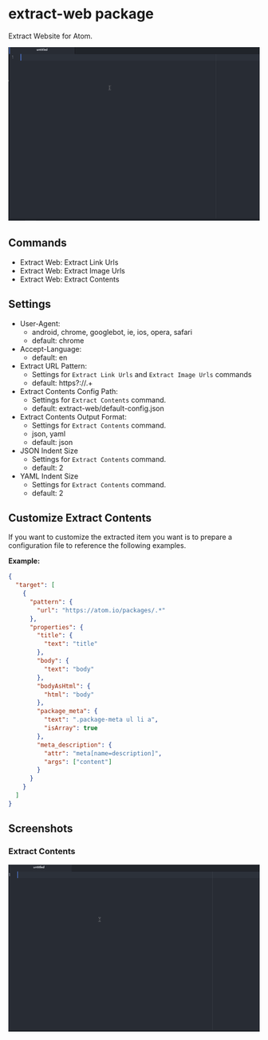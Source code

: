 # extract-web package

Extract Website for Atom.

![overview](https://raw.githubusercontent.com/KunihikoKido/atom-extract-web/master/screenshots/overview.gif)


## Commands

* Extract Web: Extract Link Urls
* Extract Web: Extract Image Urls
* Extract Web: Extract Contents


## Settings

* User-Agent:
  * android, chrome, googlebot, ie, ios, opera, safari
  * default: chrome
* Accept-Language:
  * default: en
* Extract URL Pattern:
  * Settings for ``Extract Link Urls`` and ``Extract Image Urls`` commands
  * default: https?://.+
* Extract Contents Config Path:
  * Settings for ``Extract Contents`` command.
  * default: extract-web/default-config.json
* Extract Contents Output Format:
  * Settings for ``Extract Contents`` command.
  * json, yaml
  * default: json
* JSON Indent Size
  * Settings for ``Extract Contents`` command.
  * default: 2
* YAML Indent Size
  * Settings for ``Extract Contents`` command.
  * default: 2


## Customize Extract Contents
If you want to customize the extracted item you want is to prepare a configuration file to reference the following examples.

**Example:**
```json
{
  "target": [
    {
      "pattern": {
        "url": "https://atom.io/packages/.*"
      },
      "properties": {
        "title": {
          "text": "title"
        },
        "body": {
          "text": "body"
        },
        "bodyAsHtml": {
          "html": "body"
        },
        "package_meta": {
          "text": ".package-meta ul li a",
          "isArray": true
        },
        "meta_description": {
          "attr": "meta[name=description]",
          "args": ["content"]
        }
      }
    }
  ]
}
```

## Screenshots
### Extract Contents

![Extract Contents Screenshot](https://raw.githubusercontent.com/KunihikoKido/atom-extract-web/master/screenshots/extract_contents.gif)

